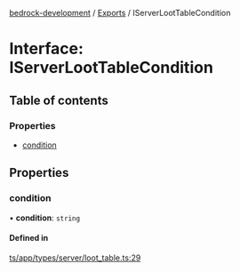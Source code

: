 [bedrock-development](../README.md) / [Exports](../modules.md) / IServerLootTableCondition

# Interface: IServerLootTableCondition

## Table of contents

### Properties

- [condition](IServerLootTableCondition.md#condition)

## Properties

### condition

• **condition**: `string`

#### Defined in

[ts/app/types/server/loot_table.ts:29](https://github.com/DauntlessStudio/Bedrock-Developments/blob/9a78313/ts/app/types/server/loot_table.ts#L29)
